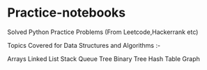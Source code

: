 # Practice-notebooks

Solved Python Practice Problems (From Leetcode,Hackerrank etc)

Topics Covered for Data Structures and Algorithms :-

Arrays
Linked List
Stack
Queue
Tree
Binary Tree
Hash Table
Graph

